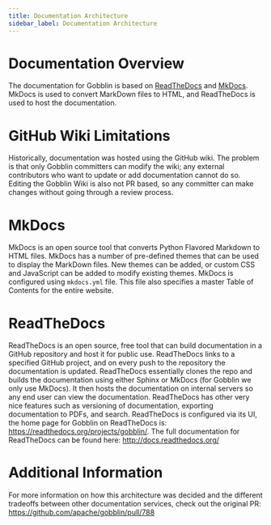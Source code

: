 ```yaml
---
title: Documentation Architecture
sidebar_label: Documentation Architecture
---
```


# Documentation Overview

The documentation for Gobblin is based on [ReadTheDocs](https://readthedocs.org/) and [MkDocs](http://www.mkdocs.org/). MkDocs is used to convert MarkDown files to HTML, and ReadTheDocs is used to host the documentation.

# GitHub Wiki Limitations

Historically, documentation was hosted using the GitHub wiki. The problem is that only Gobblin committers can modify the wiki; any external contributors who want to update or add documentation cannot do so. Editing the Gobblin Wiki is also not PR based, so any committer can make changes without going through a review process.

# MkDocs

MkDocs is an open source tool that converts Python Flavored Markdown to HTML files. MkDocs has a number of pre-defined themes that can be used to display the MarkDown files. New themes can be added, or custom CSS and JavaScript can be added to modify existing themes. MkDocs is configured using `mkdocs.yml` file. This file also specifies a master Table of Contents for the entire website.

# ReadTheDocs

ReadTheDocs is an open source, free tool that can build documentation in a GitHub repository and host it for public use. ReadTheDocs links to a specified GitHub project, and on every push to the repository the documentation is updated. ReadTheDocs essentially clones the repo and builds the documentation using either Sphinx or MkDocs (for Gobblin we only use MkDocs). It then hosts the documentation on internal servers so any end user can view the documentation. ReadTheDocs has other very nice features such as versioning of documentation, exporting documentation to PDFs, and search. ReadTheDocs is configured via its UI, the home page for Gobblin on ReadTheDocs is: https://readthedocs.org/projects/gobblin/. The full documentation for ReadTheDocs can be found here: http://docs.readthedocs.org/

# Additional Information

For more information on how this architecture was decided and the different tradeoffs between other documentation services, check out the original PR: https://github.com/apache/gobblin/pull/788
